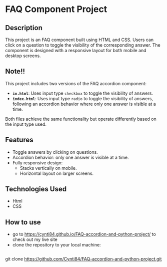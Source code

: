 # FAQ Component Project

## Description

This project is an FAQ component built using HTML and CSS. Users can click on a question to toggle the visibility of the corresponding answer. The component is designed with a responsive layout for both mobile and desktop screens.

## Note!!

This project includes two versions of the FAQ accordion component:

- **`in.html`**: Uses input type `checkbox` to toggle the visibility of answers.
- **`index.html`**: Uses input type `radio` to toggle the visibility of answers, following an accordion behavior where only one answer is visible at a time.

Both files achieve the same functionality but operate differently based on the input type used.

## Features

- Toggle answers by clicking on questions.
- Accordion behavior: only one answer is visible at a time.
- Fully responsive design:
  - Stacks vertically on mobile.
  - Horizontal layout on larger screens.

## Technologies Used

- Html
- CSS

## How to use
- go to https://cynti84.github.io/FAQ-accordion-and-python-project/ to check out my live site
- clone the repository to your local machine:
   ```bash
git clone https://github.com/Cynti84/FAQ-accordion-and-python-project.git
